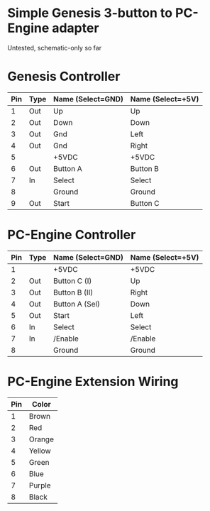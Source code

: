 Simple Genesis 3-button to PC-Engine adapter
============================================

Untested, schematic-only so far

Genesis Controller
==================

|Pin | Type | Name (Select=GND) | Name (Select=+5V) |
|----|------|-------------------|-------------------|
|1   | Out  | Up                | Up                |
|2   | Out  | Down              | Down              |
|3   | Out  | Gnd               | Left              |
|4   | Out  | Gnd               | Right             |
|5   |      | +5VDC             | +5VDC             |
|6   | Out  | Button A          | Button B          |
|7   | In   | Select            | Select            |
|8   |      | Ground            | Ground            |
|9   | Out  | Start             | Button C          |


PC-Engine Controller
====================

|Pin | Type | Name (Select=GND) | Name (Select=+5V) |
|----|------|-------------------|-------------------|
|1   |      | +5VDC             | +5VDC             |
|2   | Out  | Button C (I)      | Up                |
|3   | Out  | Button B (II)     | Right             |
|4   | Out  | Button A (Sel)    | Down              |
|5   | Out  | Start             | Left              |
|6   | In   | Select            | Select            |
|7   | In   | /Enable           | /Enable           |
|8   |      | Ground            | Ground            |

PC-Engine Extension Wiring
==========================

|Pin | Color |
|----|-------|
|1   | Brown |
|2   | Red   |
|3   | Orange|
|4   | Yellow|
|5   | Green |
|6   | Blue  |
|7   | Purple|
|8   | Black |
